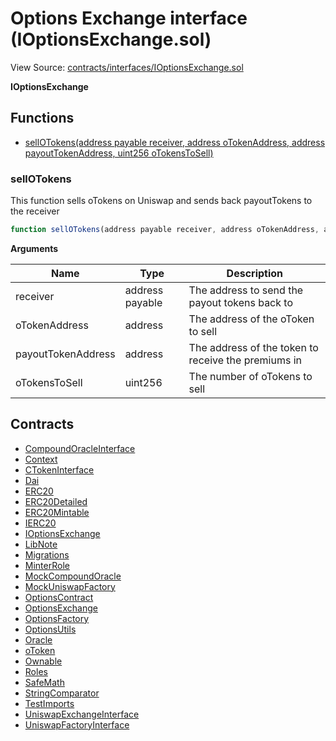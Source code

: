 # Options Exchange interface (IOptionsExchange.sol)

View Source: [contracts/interfaces/IOptionsExchange.sol](../contracts/interfaces/IOptionsExchange.sol)

**IOptionsExchange**

## Functions

- [sellOTokens(address payable receiver, address oTokenAddress, address payoutTokenAddress, uint256 oTokensToSell)](#sellotokens)

### sellOTokens

This function sells oTokens on Uniswap and sends back payoutTokens to the receiver

```js
function sellOTokens(address payable receiver, address oTokenAddress, address payoutTokenAddress, uint256 oTokensToSell) external nonpayable
```

**Arguments**

| Name        | Type           | Description  |
| ------------- |------------- | -----|
| receiver | address payable | The address to send the payout tokens back to | 
| oTokenAddress | address | The address of the oToken to sell | 
| payoutTokenAddress | address | The address of the token to receive the premiums in | 
| oTokensToSell | uint256 | The number of oTokens to sell | 

## Contracts

* [CompoundOracleInterface](CompoundOracleInterface.md)
* [Context](Context.md)
* [CTokenInterface](CTokenInterface.md)
* [Dai](Dai.md)
* [ERC20](ERC20.md)
* [ERC20Detailed](ERC20Detailed.md)
* [ERC20Mintable](ERC20Mintable.md)
* [IERC20](IERC20.md)
* [IOptionsExchange](IOptionsExchange.md)
* [LibNote](LibNote.md)
* [Migrations](Migrations.md)
* [MinterRole](MinterRole.md)
* [MockCompoundOracle](MockCompoundOracle.md)
* [MockUniswapFactory](MockUniswapFactory.md)
* [OptionsContract](OptionsContract.md)
* [OptionsExchange](OptionsExchange.md)
* [OptionsFactory](OptionsFactory.md)
* [OptionsUtils](OptionsUtils.md)
* [Oracle](Oracle.md)
* [oToken](oToken.md)
* [Ownable](Ownable.md)
* [Roles](Roles.md)
* [SafeMath](SafeMath.md)
* [StringComparator](StringComparator.md)
* [TestImports](TestImports.md)
* [UniswapExchangeInterface](UniswapExchangeInterface.md)
* [UniswapFactoryInterface](UniswapFactoryInterface.md)
